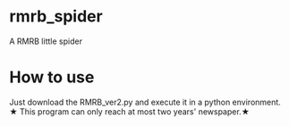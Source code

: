 # rmrb_spider
A RMRB little spider

# How to use
Just download the RMRB_ver2.py and execute it in a python environment.\
 ★ This program can only reach at most two years' newspaper.★
